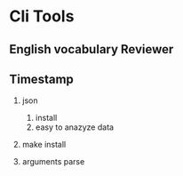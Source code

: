 # Cli Tools

## English vocabulary Reviewer

## Timestamp


1. json
    1. install
    2. easy to anazyze data
    
2. make install
3. arguments parse
